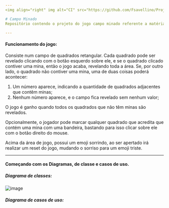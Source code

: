 ```yaml
---
<img align="right" img alt="CI" src="https://github.com/Fsavellino/Project-POO-/assets/72568537/2caaadcf-050f-403a-a539-edf2aebe7297" width="111" />

# Campo Minado
Repositório contendo o projeto do jogo campo minado referente a matéria de programação orientada a objetos.

---
```


#### Funcionamento do jogo:

Consiste num campo de quadrados retangular. Cada quadrado pode ser revelado clicando com o botão esquerdo sobre ele, e se o quadrado clicado contiver uma mina, então o jogo acaba, revelando toda a área. Se, por outro lado, o quadrado não contiver uma mina, uma de duas coisas poderá acontecer:

1. Um número aparece, indicando a quantidade de quadrados adjacentes que contêm minas;
2. Nenhum número aparece, e o campo fica revelado sem nenhum valor;

O jogo é ganho quando todos os quadrados que não têm minas são revelados.

Opcionalmente, o jogador pode marcar qualquer quadrado que acredita que contém uma mina com uma bandeira, bastando para isso clicar sobre ele com o botão direito do mouse.

Acima da área de jogo, possui um emoji sorrindo, ao ser apertado irá realizar um reset do jogo, mudando o sorriso para um emoji triste.

---

#### Começando com os Diagramas, de classe e casos de uso.

##### Diagrama de classes:
![image](https://github.com/Fsavellino/Project-POO/assets/72568537/cf54aa43-64e8-48a3-8e6a-0358db2cd266)

##### Diagrama de casos de uso:











